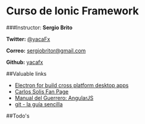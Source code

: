 Curso de Ionic Framework
===


###Instructor: **Sergio Brito**

**Twitter:** [@yacaFx](https://twitter.com/yacafx)  

**Correo:** [sergiobritor@gmail.com](mailto:sergiobritor@gmail.com)

**Github:** [yacafx](http://github.com/yacafx)


##Valuable links

* [Electron for build cross platform desktop apps](http://electron.atom.io/)
* [Carlos Solis Fan Page](https://www.facebook.com/carlos.solis1337)
* [Manual del Guerrero: AngularJS](http://manualdelguerrero.com)
* [git - la guía sencilla](http://rogerdudler.github.io/git-guide/index.es.html)



##Todo's

